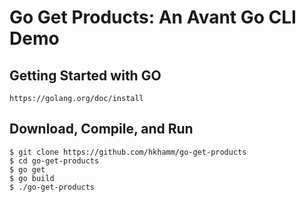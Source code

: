 # Go Get Products: An Avant Go CLI Demo

## Getting Started with GO
```
https://golang.org/doc/install
```

## Download, Compile, and Run
```
$ git clone https://github.com/hkhamm/go-get-products
$ cd go-get-products
$ go get
$ go build
$ ./go-get-products
```

